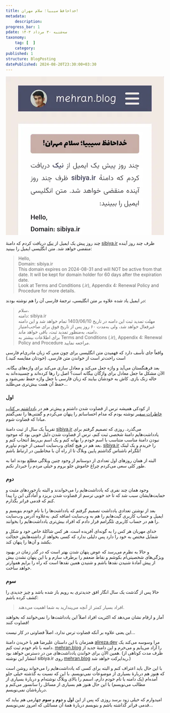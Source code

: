 ```yaml
---
title: خداحافظ سیبیا؛ سلام مهران!
metadata:
    description:
progress_bar: 1
pdate: سه‌شنبه ۳۰ مرداد ۱۴۰۳
taxonomy:
    tag: [  ]
    category: 
published: 1
structure: BlogPosting
datePublished: 2024-08-20T23:30:00+03:30
---
```


![ تصویر وب سایت جدید من با آدرس mehran.blog ](mehran.blog.webp)


چند روز پیش یک ایمیل از [نیک](https://nic.ir) دریافت کردم که دامنهٔ [sibiya.ir](https://sibiya.ir) ظرف چند روز آینده منقضی خواهد شد. متن انگلیسی ایمیل را ببینید:

<div dir="ltr">
<blockquote>
Hello,
</br>
Domain: sibiya.ir
</br>
This domain expires on 2024-08-31 and will NOT be active from that date. It will be kept for domain holder for 60 days after the expiration date.
</br>
Look at Terms and Conditions (.ir), Appendix 4: Renewal Policy and Procedure for more details.
</blockquote>
</div>

در ایمیل یاد شده علاوه بر متن انگلیسی، ترجمهٔ فارسی آن را هم نوشته بودند:


> سلام،  
دامنه: sibiya.ir  
مهلت تمدید ثبت این دامنه در تاریخ 1403/06/10 تمام خواهد شد و این دامنه غیرفعال خواهد شد، ولی به‌مدت ‏۶۰ روز پس از تاریخ فوق برای صاحب‌امتیاز دامنه، به‌منظور تمدید ثبت، باقی خواهد ماند.  
برای اطلاعات بیشتر به Terms and Conditions (.ir), Appendix 4: Renewal Policy and Procedure مراجعه نمایید.

واقعاً جای تأسف دارد که فهمیدن متن انگلیسی برای چون منی که زبان مادری‌ام فارسی است راحت‌تر است از خواندن متن فارسی. (خودتان مقایسه کنید.) 

بعد فرهنگستان می‌آید و واژه جعل می‌کند و معادل سازی می‌کند برای واژه‌های بیگانه. الآن مشکل ما جعل معادل برای واژگان بیگانه است؟ اصل را رها کرده‌اند و چسبیده‌اند به خاله زنک بازی. کاش به خودشان بیایند که زبان فارسی با جعل واژه حفظ نمی‌شود و حفظ آن همت بیش‌تری می‌طلبد…

### اول

از کودکی همیشه ترس از قضاوت شدن داشتم و پیش‌تر هم در  [یادداشتم بر کتاب خاطرات سفیر](/blog/riaye_zahede_salous) نوشته بودم که مدام احساساتم را پنهان می‌کردم و گفتنی‌ها را نمی‌‌گفتم مبادا که قضاوت شوم.

تقریباً یک سال از ثبت دامنهٔ [sibiya.ir](https://sibiya.ir) می‌گذرد. روزی که تصمیم گرفتم برای یادداشت‌هایم دامنهٔ شخصی ثبت کنم، ترس از قضاوت شدن دلیل خوبی بود که موجود نبودن دامنهٔ مناسب متناسب با اسم خودم را بهانه کنم و یک اسم بی‌ربط انتخاب کنم و بعد هم در هیچ کجای وب‌سایت اسمی از خودم نیاورم. [sibiya.ir](https://sibiya.ir) را خریدم و یک لینک تلگرام ناشناس گذاشتم پایین وبلاگ تا از راه آن با مخاطبین در ارتباط باشم!

البته از همان روزهای اول تعدادی از دوستانم از وجود چنین وبلاگی مطلع بودند اما به طور کلی سعی می‌کردم چراغ خاموش جلو بروم و خیلی مردم را خبردار نکنم.

### دوم

وجود همان چند نفری که یادداشت‌هایم را می‌خواندند و البته بازخوردهای مثبت و حمایت‌هایشان سبب شد که تا حد خوبی ترسم از قضاوت شدن بریزد و آمادگی این را پیدا کنم که قدمی فراتر بگذارم.

بعد از نوشتن تعدادی یادداشت تصمیم گرفتم که یادداشت‌ها را با نام خودم بنویسم و ایمیل و حساب کاربری گیت‌هابم را هم به وب‌سایت اضافه کنم. به‌علاوه آدرس وب‌سایت را هم در حساب کاربری تلگرامم قرار دادم که افراد بیش‌تری یادداشت‌هایم را بخوانند.

خدای مهربان هر کس را به گونه‌ای آفریده است. هر کس شاکلهٔ خاص خود و شکل و شمایل مختص به خود را دارد پس دلیلی ندارد که کسی بخواهد از داشته‌هایش خجالت بکشد و آن‌ها را پنهان کند.

و حالا به نظرم می‌رسد که عوض پنهان شدن بهتر است که در گذر زمان در بهبود ویژگی‌های شخصیتی‌ام بکوشم و نقاط ضعفم را برطرف سازم و با این پنهان نشدن بیش از پیش آمادهٔ شنیدن نقدها باشم و شنیدن همین نقدها است که راه را برایم هموارتر خواهد ساخت.

### سوم

حالا پس از گذشت یک سال انگار افق جدیدتری به رویم باز شده باشد و چیز جدیدی را کشف کرده باشم:

> افراد بسیار کمتر از آنچه می‌پندارید به شما اهمیت می‌دهند.

آمار و ارقام نشان می‌دهد که اکثریت افراد اصلاً این یادداشت‌ها را نمی‌خوانند که بخواهند قضاوت کنند! 

این یعنی علاوه بر آنکه قضاوت ترس ندارد، اصلاً قضاوتی در کار نیست…

همزمان با این داستان علیرضا هم با خریدن دامنهٔ [alireza.dev](https://alireza.dev) مرا  وسوسه می‌کند یک دامنه با نام خودم ثبت کنم. [mehran.blog](https://mehran.blog) را آزاد می‌یابم و می‌خرم و این دامنهٔ جدید از همین الآن برای خواندن یادداشت‌های من در دسترس خواهد بود. (ظرف مدت کوتاهی از انتشار این نوشته sibiya.ir روی  [mehran.blog](https://mehran.blog) ریدایرکت خواهد شد.)

با این حال باید اعتراف کنم و البته برای کسی که یادداشت‌هایم را می‌خواند روشن است که هنوز هم دربارهٔ بسیاری از موضوعات نمی‌نویسم. با این که نسبت به گذشته خیلی جلو آمده‌ام (یک دامنه با نام خودم دارم، اسمم را بالای وبلاگ نوشته‌ام و دربارهٔ بسیاری از مطالب می‌نویسم) با این حال هنوز هم بسیاری از مسائل را سانسور می‌کنم و دربارهٔ‌شان نمی‌نویسم.

 امیدوارم که خیلی زود برسد روزی که پس از این **اول** و **دوم** و **سوم** چهارمی هم بیاید که قدمی فراتر گذاشته باشم و بنویسم دربارهٔ همهٔ آن مسائلی که امروز نمی‌نویسم…
